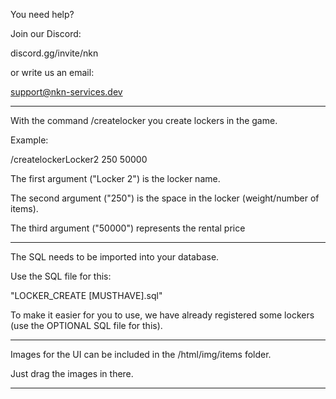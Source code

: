 You need help?

Join our Discord:

discord.gg/invite/nkn

or write us an email:

support@nkn-services.dev

-----------------------------------------------------------------

With the command /createlocker you create lockers in the game.

Example:

/createlockerLocker2 250 50000

The first argument ("Locker 2") is the locker name.

The second argument ("250") is the space in the locker (weight/number of items).

The third argument ("50000") represents the rental price


-----------------------------------------------------------------


The SQL needs to be imported into your database.

Use the SQL file for this:

"LOCKER_CREATE [MUSTHAVE].sql"

To make it easier for you to use, we have already registered some lockers (use the OPTIONAL SQL file for this).

-----------------------------------------------------------------

Images for the UI can be included in the /html/img/items folder.

Just drag the images in there.

-----------------------------------------------------------------

